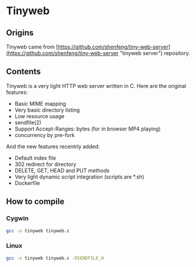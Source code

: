 
# Tinyweb

## Origins

Tinyweb came from [https://github.com/shenfeng/tiny-web-server](https://github.com/shenfeng/tiny-web-server "tinyweb server") repository.

## Contents

Tinyweb is a very light HTTP web server written in C.
Here are the original features:

* Basic MIME mapping
* Very basic directory listing
* Low resource usage
* sendfile(2)
* Support Accept-Ranges: bytes (for in browser MP4 playing)
* concurrency by pre-fork

And the new features recentrly added:

* Default index file
* 302 redirect for directory
* DELETE, GET, HEAD and PUT methods
* Very light dynamic script integration (scripts are *.sh)
* Dockerfile

## How to compile

### Cygwin

```bash
gcc -o tinyweb tinyweb.c
```

### Linux

```bash
gcc -o tinyweb tinyweb.c -DSENDFILE_H
```
